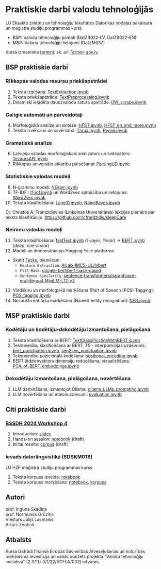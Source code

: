 # Praktiskie darbi valodu tehnoloģijās

LU Eksakto zinātņu un tehnoloģiju fakultātes Datorikas nodaļas bakalaura un maģistra studiju programmas kursi:

* BSP: Valodu tehnoloģiju pamati (DatZB022-LV, DatZB022-EN)
* MSP: Valodu tehnoloģiju lietojumi (DatZM037)

Kursā izmantotie [termini](VTI_termini.pdf); sk. arī [Termini.gov.lv](https://termini.gov.lv).

## BSP praktiskie darbi

### Rīkkopas valodas resursu priekšapstrādei

1. Teksta izgūšana: [TextExtraction.ipynb](notebooks/TextExtraction.ipynb)
2. Teksta priekšapstrāde: [TextPreprocessing.ipynb](notebooks/TextPreprocessing.ipynb)
3. Dinamiski ielādēta daudzvalodu satura apstrāde: [DW_scrape.ipynb](notebooks/DW_scrape.ipynb)

### Galīgie automāti un pārveidotāji

4. Morfoloģiskā analīze un sintēze: [HFST.ipynb](notebooks/HFST.ipynb), [HFST_en_and_more.ipynb](notebooks/HFST_en_and_more.ipynb)
5. Teksta izvēršana un savēršana: [Thrax.ipynb](notebooks/Thrax.ipynb), [Pynini.ipynb](notebooks/Pynini.ipynb)

### Gramatiskā analīze

6. Latviešu valodas morfoloģiskais analizators un sintezators: [TezaursAPI.ipynb](notebooks/TezaursAPI.ipynb)
7. Rīkkopas universālo atkarību parsēšanai: [ParsingUD.ipynb](notebooks/ParsingUD.ipynb)

### Statistiskie valodas modeļi

8. N-grammu modeļi: [NGram.ipynb](notebooks/NGram.ipynb)
9. TF-IDF : [tf-idf.ipynb](notebooks/tf_idf.ipynb) un Word2vec apmācība un lietojums: [Word2vec.ipynb](notebooks/Word2vec.ipynb)
10. Teksta klasificēšana: [LangID.ipynb](notebooks/LangID.ipynb), [NaiveBayes.ipynb](notebooks/NaiveBayes.ipynb)

Dr. Christos A. Frantzidisvies (Linkolnas Universitātes) lekcijas piemērs par teksta klasifikāciju: https://github.com/cfrantzidis/sleepCare

### Neironu valodas modeļi

11. Teksta klasificēšana: [fastText.ipynb](notebooks/fastText.ipynb) (*1-layer*, *linear*) &rarr; [BERT.ipynb](notebooks/BERT.ipynb) (*deep*, *non-linear*)
12. Modeļi un demonstrācijas Hugging Face platformā:
- Skatīt [Tasks](https://huggingface.co/tasks), piemēram:
  - `Feature Extraction`: [AiLab-IMCS-UL/lvbert](https://huggingface.co/AiLab-IMCS-UL/lvbert)
  - `Fill-Mask`: [google-bert/bert-base-cased](https://huggingface.co/google-bert/bert-base-cased)
  - `Sentence Similarity`: [sentence-transformers/paraphrase-multilingual-MiniLM-L12-v2](https://huggingface.co/sentence-transformers/paraphrase-multilingual-MiniLM-L12-v2)
13. Vārdšķiru un morfoloģiskā marķēšana (Part of Speech (POS) Tagging): [POS_tagging.ipynb](notebooks/POS_tagging.ipynb)
14. Nosaukto entitāšu marķēšana (Named entity recognition): [NER.ipynb](notebooks/NER.ipynb)

## MSP praktiskie darbi

### Kodētāju un kodētāju-dekodētāju izmantošana, pielāgošana

1. Teksta klasificēšana ar BERT: [TextClassificationWithBERT.ipynb](notebooks/MSP/TextClassificationWithBERT.ipynb)
2. Tekstvienību klasificēšana ar BERT, T5 - interpunkcijas uzdevums: [bert_punctuation.ipynb](notebooks/MSP/bert_punctuation.ipynb), [seq2seq_punctuation.ipynb](notebooks/MSP/seq2seq_punctuation.ipynb)
3. Tekstvienību pozicionālā kodēšana: [positional_encoding.ipynb](notebooks/MSP/positional_encoding.ipynb)
4. BERT jēdzienvektoru dimensiju reducēšana, vizualizēšana: [PCA_of_BERT_embeddings.ipynb](notebooks/MSP/positional_encoding.ipynb)

### Dekodētāju izmantošana, pielāgošana, novērtēšana

1. LLM darbināšana, izmantojot Ollama: [ollama_LLMs_prompting.ipynb](notebooks/MSP/ollama_LLMs_prompting.ipynb)
2. LLM novērtēšana un etalonuzdevumi: [evaluation.ipynb](notebooks/MSP/Evaluation.ipynb)

## Citi praktiskie darbi

### [BSSDH 2024 Workshop 4](https://www.digitalhumanities.lv/bssdh/2024/lectures-and-workshops/)

1. Introduction: [slides](notebooks/resources/BSSDH2024/Intro.pdf)
2. Hands-on session: [notebook](notebooks/BSSDH2024.ipynb) (draft)
3. Initial results: [corpus](https://sandbox.nosketch.korpuss.lv/#dashboard?corpname=BSSDH2024) (draft)

### Ievads datorlingvistikā (SDSKM018)

LU HZF maģistra studiju programmas kurss:

1. Teksta korpusa izveide: [notebook](notebooks/CrawlingSimple.ipynb)
2. Teksta korpusa marķēšana: [notebook](notebooks/NLPPipeSimple.ipynb), [korpuss](notebooks/resources/velnini.txt)

## Autori

prof. Inguna Skadiņa\
prof. Normunds Grūzītis\
Viesturs Jūlijs Lasmanis\
Artūrs Znotiņš

## Atbalsts

Kursa izstrādi finansē Eiropas Savienības Atveseļošanas un noturības mehānisma investīcija un valsts budžets projekta “Valodu tehnoloģiju iniciatīva” (2.3.1.1.i.0/1/22/I/CFLA/002) ietvaros.
